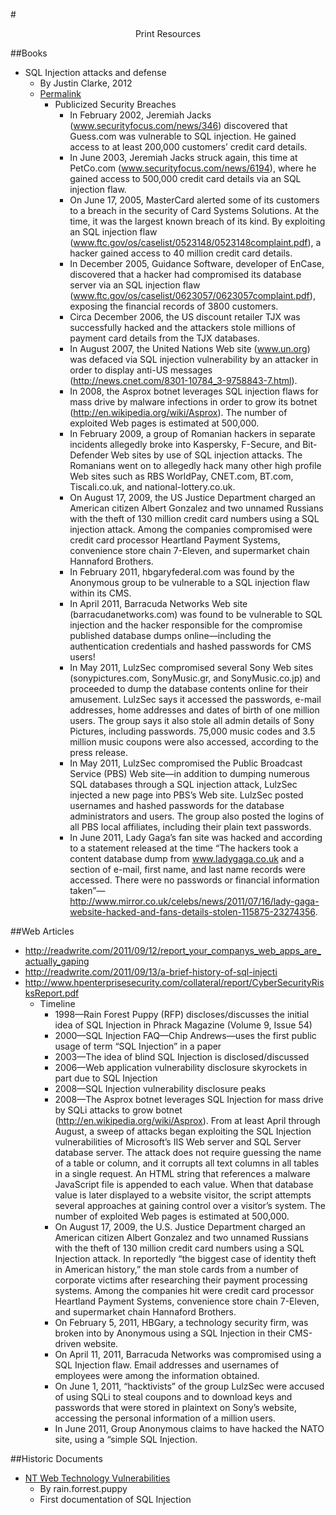 #<center>Print Resources</center>

##Books
- SQL Injection attacks and defense
    - By Justin Clarke, 2012
    - [Permalink](http://missouri.summon.serialssolutions.com/#!/search?bookMark=ePnHCXMw42LgTQStzc4rAe_hAm1sNgQ1Wi0tgWmJGc4xA7UyuIxAWzcNQVU0G4Oov7OvIahlCStFLc2AlQkHbLwEyudkMA8O9FHIzMsCr1TKU0gsKQFtRlcA9rsVUlLTgH2_VIVoxBUyCkXQUfBYbgZFN9cQZw9dYPiBhDLjoQMk8UmWoF6NmWWFMTeDJkRNYnE2sIwBlj8lxfFlOeB5y-J40PFQMK-Ajg1VhqgFVjFFibkpmengWz4KIIdExINufzEEXcerBFEFmQaGS5dUlMSDrti1MDUB3awgh1URkgK4KYitUXBllsB8ZGGBcBBkvhUhjeZswsEAAGkEh2k)
        - Publicized Security Breaches
            - In February 2002, Jeremiah Jacks (www.securityfocus.com/news/346) discovered that Guess.com was vulnerable to SQL injection. He gained access to at least 200,000 customers’ credit card details.
            - In June 2003, Jeremiah Jacks struck again, this time at PetCo.com (www.securityfocus.com/news/6194), where he gained access to 500,000 credit card details via an SQL injection flaw.
            - On June 17, 2005, MasterCard alerted some of its customers to a breach in the security of Card Systems Solutions. At the time, it was the largest known breach of its kind. By exploiting an SQL injection flaw (www.ftc.gov/os/caselist/0523148/0523148complaint.pdf), a hacker gained access to 40 million credit card details.
            - In December 2005, Guidance Software, developer of EnCase, discovered that a hacker had compromised its database server via an SQL injection flaw (www.ftc.gov/os/caselist/0623057/0623057complaint.pdf), exposing the financial records of 3800 customers.
            - Circa December 2006, the US discount retailer TJX was successfully hacked and the attackers stole millions of payment card details from the TJX databases.
            - In August 2007, the United Nations Web site (www.un.org) was defaced via SQL injection vulnerability by an attacker in order to display anti-US messages (http://news.cnet.com/8301-10784_3-9758843-7.html).
            - In 2008, the Asprox botnet leverages SQL injection flaws for mass drive by malware infections in order to grow its botnet (http://en.wikipedia.org/wiki/Asprox). The number of exploited Web pages is estimated at 500,000.
            - In February 2009, a group of Romanian hackers in separate incidents allegedly broke into Kaspersky, F-Secure, and Bit-Defender Web sites by use of SQL injection attacks. The Romanians went on to allegedly hack many other high profile Web sites such as RBS WorldPay, CNET.com, BT.com, Tiscali.co.uk, and national-lottery.co.uk.
            - On August 17, 2009, the US Justice Department charged an American citizen Albert Gonzalez and two unnamed Russians with the theft of 130 million credit card numbers using a SQL injection attack. Among the companies compromised were credit card processor Heartland Payment Systems, convenience store chain 7-Eleven, and supermarket chain Hannaford Brothers.
            - In February 2011, hbgaryfederal.com was found by the Anonymous group to be vulnerable to a SQL injection flaw within its CMS.
            - In April 2011, Barracuda Networks Web site (barracudanetworks.com) was found to be vulnerable to SQL injection and the hacker responsible for the compromise published database dumps online—including the authentication credentials and hashed passwords for CMS users!
            - In May 2011, LulzSec compromised several Sony Web sites (sonypictures.com, SonyMusic.gr, and SonyMusic.co.jp) and proceeded to dump the database contents online for their amusement. LulzSec says it accessed the passwords, e-mail addresses, home addresses and dates of birth of one million users. The group says it also stole all admin details of Sony Pictures, including passwords. 75,000 music codes and 3.5 million music coupons were also accessed, according to the press release.
            - In May 2011, LulzSec compromised the Public Broadcast Service (PBS) Web site—in addition to dumping numerous SQL databases through a SQL injection attack, LulzSec injected a new page into PBS’s Web site. LulzSec posted usernames and hashed passwords for the database administrators and users. The group also posted the logins of all PBS local affiliates, including their plain text passwords.
            - In June 2011, Lady Gaga’s fan site was hacked and according to a statement released at the time “The hackers took a content database dump from www.ladygaga.co.uk and a section of e-mail, first name, and last name records were accessed. There were no passwords or financial information taken”—http://www.mirror.co.uk/celebs/news/2011/07/16/lady-gaga-website-hacked-and-fans-details-stolen-115875-23274356.

##Web Articles
- http://readwrite.com/2011/09/12/report_your_companys_web_apps_are_actually_gaping
- http://readwrite.com/2011/09/13/a-brief-history-of-sql-injecti
- http://www.hpenterprisesecurity.com/collateral/report/CyberSecurityRisksReport.pdf
    - Timeline
        - 1998—Rain Forest Puppy (RFP) discloses/discusses the initial idea of SQL Injection in Phrack Magazine (Volume 9, Issue 54)
        - 2000—SQL Injection FAQ—Chip Andrews—uses the first public usage of term “SQL Injection” in a paper
        - 2003—The idea of blind SQL Injection is disclosed/discussed
        - 2006—Web application vulnerability disclosure skyrockets in part due to SQL Injection
        - 2008—SQL Injection vulnerability disclosure peaks
        - 2008—The Asprox botnet leverages SQL Injection for mass drive by SQLi attacks to grow botnet (http://en.wikipedia.org/wiki/Asprox). From at least April through August, a sweep of attacks began exploiting the SQL Injection vulnerabilities of Microsoft’s IIS Web server and SQL Server database server. The attack does not require guessing the name of a table or column, and it corrupts all text columns in all tables in a single request. An HTML string that references a malware JavaScript file is appended to each value. When that database value is later displayed to a website visitor, the script attempts several approaches at gaining control over a visitor’s system. The number of exploited Web pages is estimated at 500,000.
        - On August 17, 2009, the U.S. Justice Department charged an American citizen Albert Gonzalez and two unnamed Russians with the theft of 130 million credit card numbers using a SQL Injection attack. In reportedly “the biggest case of identity theft in American history,” the man stole cards from a number of corporate victims after researching their payment processing systems. Among the companies hit were credit card processor Heartland Payment Systems, convenience store chain 7-Eleven, and supermarket chain Hannaford Brothers.
        - On February 5, 2011, HBGary, a technology security firm, was broken into by Anonymous using a SQL Injection in their CMS-driven website.
        - On April 11, 2011, Barracuda Networks was compromised using a SQL Injection flaw. Email addresses and usernames of employees were among the information obtained.
        - On June 1, 2011, “hacktivists” of the group LulzSec were accused of using SQLi to steal coupons and to download keys and passwords that were stored in plaintext on Sony’s website, accessing the personal information of a million users.
        - In June 2011, Group Anonymous claims to have hacked the NATO site, using a “simple SQL Injection.

##Historic Documents
- [NT Web Technology Vulnerabilities](http://phrack.org/issues/54/8.html#article)
    - By rain.forrest.puppy
    - First documentation of SQL Injection